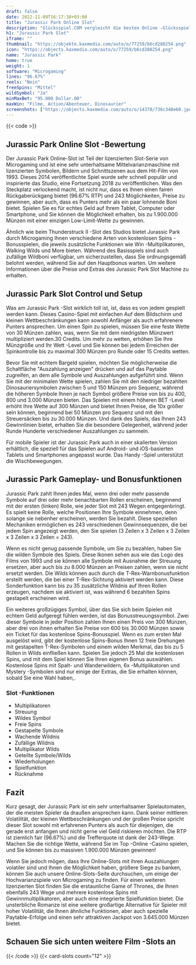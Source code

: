 ```yaml
---
draft: false
date: 2022-11-09T16:17:38+03:00
title: "Jurassic Park Online Slot"
description: "Glücksspiel.COM vergleicht die besten Online -Glücksspiel -Sites und -spiele der Kanada.  Unabhängige Produktbewertungen und exklusive Anmeldeangebote. Jetzt spielen!"
h1: "Jurassic Park Slot"
iframe: ""
thumbnail: "https://objekte.kaxmedia.com/auto/o/77259/b6cd288254.png"
icon: "https://objects.kaxmedia.com/auto/o/77259/b6cd288254.png"
name: "Jurassic Park"
home: true
weight: 1
software: "Microgaming"
lines: "96.67%"
reels: "Nein"
freeSpins: "Mittel"
wildSymbol: "Ja"
minMaxBet: "95.000 Dollar.00"
maxWin: "Filme, Action/Abenteuer, Dinosaurier"
screenshots: ["https://objects.kaxmedia.com/auto/o/14378/736c348e60.jpeg"]
---
```


{{< code >}}<h2>Jurassic Park Online Slot -Bewertung</h2><p>Der Jurassic Park Online-Slot ist Teil der lizenzierten Slot-Serie von Microgaming und ist eine sehr unterhaltsame Mittelvarianzmaschine mit lizenzierten Symbolen, Bildern und Schnittszenen aus dem Hit-Film von 1993. Dieses 2014 veröffentlichte Spiel wurde sehr schnell populär und inspirierte das Studio, eine Fortsetzung 2018 zu veröffentlichen. Was den Steckplatz verlockend macht, ist nicht nur, dass es Ihnen einen fairen Rückgaberückgang bietet (96.67% RTP) und 243 Möglichkeiten, Preise zu gewinnen, aber auch, dass es Punters mehr als ein paar lohnende Boni bietet. Spielen Sie es für echtes Geld auf Ihrem Tablet, Computer oder Smartphone, und Sie können die Möglichkeit erhalten, bis zu 1.900.000 Münzen mit einer einzigen Low-Limit-Wette zu gewinnen.</p><p>Ähnlich wie beim Thunderstruck II -Slot des Studios bietet Jurassic Park durch Microgaming Ihnen verschiedene Arten von kostenlosen Spins -Bonusspielen, die jeweils zusätzliche Funktionen wie Win -Multiplikatoren, Walking Wilds und More bieten. Während des Basisspiels sind auch zufällige Wildboni verfügbar, um sicherzustellen, dass Sie ordnungsgemäß belohnt werden, während Sie auf den Hauptbonus warten.  Um weitere Informationen über die Preise und Extras des Jurassic Park Slot Machine zu erhalten.</p><h2>Jurassic Park Slot Control und Setup</h2><p>Was am Jurassic Park -Slot wirklich toll ist, ist, dass es von jedem gespielt werden kann. Dieses Casino-Spiel mit einfachen Auf dem Bildschirm und kleinen Wettbeschränkungen kann sowohl Anfänger als auch erfahrenere Punters ansprechen. Um einen Spin zu spielen, müssen Sie eine feste Wette von 30 Münzen zahlen, was, wenn Sie mit dem niedrigsten Münzwert multipliziert werden.30 Credits. Um mehr zu wetten, erhöhen Sie Ihre Münzgröße und Ihr Wett -Level und Sie können bei jedem Erreichen der Spinkontrolle bis zu maximal 300 Münzen pro Runde oder 15 Credits wetten.</p><p>Bevor Sie mit echtem Bargeld spielen, möchten Sie möglicherweise die Schaltfläche "Auszahlung anzeigen" drücken und auf das Paytable zugreifen, an dem alle Symbole und Auszahlungen aufgeführt sind. Wenn Sie mit der minimalen Wette spielen, zahlen Sie mit den niedriger bezahlten Dinosauriersymbolen zwischen 5 und 150 Münzen pro Sequenz, während die höheren Symbole Ihnen je nach Symbol größere Preise von bis zu 400, 800 und 3.000 Münzen bieten. Das Spielen mit einem höheren BET -Level erhöht Ihre Wette auf 300 Münzen und bietet Ihnen Preise, die 10x größer sein können, beginnend bei 50 Münzen pro Sequenz und mit den Streuersäcken bis zu 30.000 Münzen. Und dank des Spiels, das Ihnen 243 Gewinnlinien bietet, erhalten Sie die besondere Gelegenheit, während jeder Runde Hunderte verschiedener Auszahlungen zu sammeln.</p><p>Für mobile Spieler ist der Jurassic Park auch in einer skalierten Version erhältlich, die speziell für das Spielen auf Android- und iOS-basierten Tablets und Smartphones angepasst wurde. Das Handy -Spiel unterstützt die Wischbewegungen.</p><h2>Jurassic Park Gameplay- und Bonusfunktionen</h2><p>Jurassic Park zahlt Ihnen jedes Mal, wenn drei oder mehr passende Symbole auf drei oder mehr benachbarten Rollen erscheinen, beginnend mit der ersten (linken) Rolle, wie jeder Slot mit 243 Wegen entgegenbringt. Es spielt keine Rolle, welche Positionen Ihre Symbole einnehmen, denn solange sie nebenher erscheinen, werden Sie bezahlt. Diese speziellen Mechaniken ermöglichen es 243 verschiedenen Gewinnsequenzen, die bei jedem Spin angezeigt werden, den Sie spielen (3 Zeilen x 3 Zeilen x 3 Zeilen x 3 Zeilen x 3 Zeilen = 243).</p><p>Wenn es nicht genug passende Symbole, um Sie zu bezahlen, haben Sie die wilden Symbole des Spiels. Diese Ikonen sehen aus wie das Logo des Films von 1993 und sie können alle Symbole mit Ausnahme der Streuung ersetzen, aber auch bis zu 8.000 Münzen an Preisen zahlen, wenn sie nicht ersetzt werden. Die Wilds können auch durch die T-Rex-Warnbonusfunktion erstellt werden, die bei einer T-Rex-Sichtung aktiviert werden kann. Diese Sonderfunktion kann bis zu 35 zusätzliche Wildnis auf Ihren Rollen erzeugen, nachdem sie aktiviert ist, was während 6 bezahlten Spins gestapelt erscheinen wird.</p><p>Ein weiteres großzügiges Symbol, über das Sie sich beim Spielen mit echtem Geld aufgeregt fühlen werden, ist das Bonusstreuungssymbol. Zwei dieser Symbole in jeder Position zahlen Ihnen einen Preis von 300 Münzen, aber drei von ihnen erhalten Sie Preise von 600 bis 30.000 Münzen sowie ein Ticket für das kostenlose Spins-Bonusspiel. Wenn es zum ersten Mal ausgelöst wird, gibt der kostenlose Spins-Bonus Ihnen 12 freie Drehungen mit gestapelten T-Rex-Symbolen und einem wilden Merkmal, das bis zu 5 Rollen in Wilds einfließen kann. Spielen Sie jedoch 25 Mal die kostenlosen Spins, und mit dem Spiel können Sie Ihren eigenen Bonus auswählen. Kostenlose Spins mit Spalt- und Wanderwildern, 6x -Multiplikatoren und Mystery -Symbolen sind nur einige der Extras, die Sie erhalten können, sobald Sie eine Wahl haben,.</p><h3>
Slot -Funktionen</h3><ul>
<li></span>
Multiplikatoren</li>
<li></span>
Streuung</li>
<li></span>
Wildes Symbol</li>
<li></span>
Freie Spins</li>
<li></span>
Gestapelte Symbole</li>
<li></span>
Wachende Wildnis</li>
<li></span>
Zufällige Wildnis</li>
<li></span>
Multiplikator Wilds</li>
<li></span>
Geteilte Symbole/Wilds</li>
<li></span>
Wiederholungen</li>
<li></span>
Spielfunktion</li>
<li></span>
Rücknahme</li></ul><h2>Fazit</h2><p>Kurz gesagt, der Jurassic Park ist ein sehr unterhaltsamer Spielautomaten, der die meisten Spieler da draußen ansprechen kann. Dank seiner mittleren Volatilität, der kleinen Wettbeschränkungen und der großen Preise spricht dieser Slot sowohl mit erfahrenen Punters als auch für diejenigen, die gerade erst anfangen und nicht gerne viel Geld riskieren möchten. Die RTP ist ziemlich fair (96.67%) und die Trefferquote ist dank der 243-Wege. Machen Sie die richtige Wette, während Sie im Top -Online -Casino spielen, und Sie können bis zu massiven 1.900.000 Münzen gewinnen!</p><p>Wenn Sie jedoch mögen, dass Ihre Online-Slots mit ihren Auszahlungen volatiler sind und Ihnen die Möglichkeit haben, größere Siege zu banken, können Sie auch unsere Online-Slots-Seite durchsuchen, um einige der Hochvarianzspiele von Microgaming zu finden. Für einen weiteren lizenzierten Slot finden Sie die erstaunliche Game of Thrones, die Ihnen ebenfalls 243 Wege und mehrere kostenlose Spins mit Gewinnmultiplikatoren, aber auch eine integrierte Spielfunktion bietet. Die unsterbliche Romanze ist eine weitere großartige Alternative für Spieler mit hoher Volatilität, die Ihnen ähnliche Funktionen, aber auch spezielle Paytable-Erfolge und einen sehr attraktiven Jackpot von 3.645.000 Münzen bietet.</p><h2>Schauen Sie sich unten weitere Film -Slots an</h2>{{< /code >}}
 {{< card-slots count="12" >}}